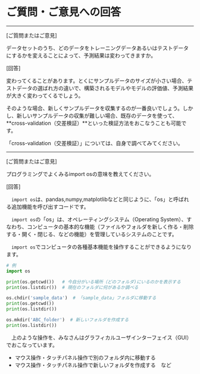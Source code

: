 # ご質問・ご意見への回答
---

[ご質問またはご意見]

データセットのうち、どのデータをトレーニングデータあるいはテストデータにするかを変えることによって、予測結果は変わってきますか。

[回答]

変わってくることがあります。とくにサンプルデータのサイズが小さい場合、テストデータの選ばれ方の違いで、構築されるモデルやモデルの評価値、予測結果が大きく変わってくるでしょう。

そのような場合、新しくサンプルデータを収集するのが一番良いでしょう。しかし、新しいサンプルデータの収集が難しい場合、既存のデータを使って、**cross-validation（交差検証）**といった検証方法をおこなうことも可能です。

「cross-validation（交差検証）」については、自身で調べてみてください。

---

[ご質問またはご意見]

プログラミングでよくみるimport osの意味を教えてください。

[回答]

　`import os`は、pandas,numpy,matplotlibなどと同じように、「os」と呼ばれる追加機能を呼び出すコードです。

　`import os`の「os」は、オペレーティングシステム（Operating System）、すなわち、コンピュータの基本的な機能（ファイルやフォルダを新しく作る・削除する・開く・閉じる、などの機能）を管理しているシステムのことです。

　`import os`でコンピュータの各種基本機能を操作することができるようになります。

```python
# 例
import os

print(os.getcwd())   # 今自分がいる場所（どのフォルダ)にいるのかを表示する
print(os.listdir())  # 現在のフォルダに何があるか調べる

os.chdir('sample_data')  # 「sample_data」フォルダに移動する
print(os.getcwd())
print(os.listdir())

os.mkdir('ABC_folder')  # 新しいフォルダを作成する
print(os.listdir())
```

　上のような操作を、みなさんはグラフィカルユーザインターフェイス（GUI）でおこなっています。
- マウス操作・タッチパネル操作で別のフォルダ内に移動する
- マウス操作・タッチパネル操作で新しいフォルダを作成する　など
